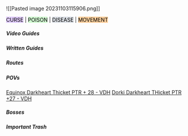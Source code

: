 ![[Pasted image 20231103115906.png]]

<mark style="background: #D2B3FFA6;">CURSE</mark> | <mark style="background: #BBFABBA6;">POISON</mark> | <mark style="background: #CACFD9A6;">DISEASE</mark> | <mark style="background: #FFB86CA6;">MOVEMENT</mark>

##### Video Guides


##### Written Guides

##### Routes


##### POVs

[Equinox Darkheart Thicket PTR + 28 - VDH](https://www.twitch.tv/videos/1962707730?t=2h22m10s)
[Dorki Darkheart THicket PTR +27 - VDH](https://www.twitch.tv/videos/1962653018?t=0h13m36s)


##### Bosses


##### Important Trash